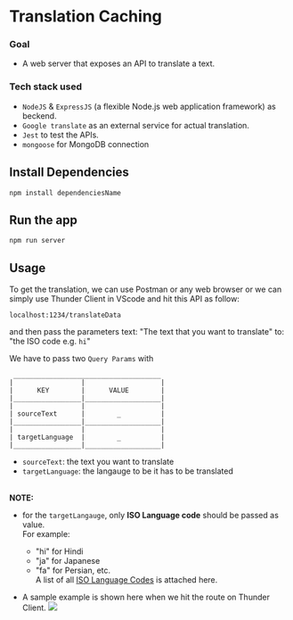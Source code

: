 # Translation Caching

### Goal
- A web server that exposes an API to translate a text.

### Tech stack used
-  `NodeJS` & `ExpressJS` (a flexible Node.js web application framework) as beckend.
-  `Google translate` as an external service for actual translation.
-  `Jest` to test the APIs.
- `mongoose` for MongoDB connection

## Install Dependencies

```
npm install dependenciesName
```

## Run the app
```
npm run server
```

## Usage 
To get the translation, we can use Postman or any web browser or we can simply use Thunder Client in VScode and hit this API as follow:
```
localhost:1234/translateData
```
and then pass the parameters text: "The text that you want to translate" to: "the ISO code e.g. `hi`"


We have to pass two `Query Params` with 
```
 _____________________________________
|                 |                   |
|      KEY        |      VALUE        |
|_________________|___________________|
|                 |                   |
| sourceText      |        _          |
|_________________|___________________|
|                 |                   |
| targetLanguage  |        _          |
|_________________|___________________|

```
- `sourceText`: the text you want to translate
- `targetLanguage`: the langauge to be it has to be translated

<br>**NOTE:**
  - for the `targetLangauge`, only **ISO Language code** should be passed as value.
<br/>For example:
    - "hi" for Hindi
    - "ja" for Japanese
    - "fa" for Persian, etc.
    <br/>A list of all [ISO Language Codes](https://datahub.io/core/language-codes/r/0.html) is attached here.

- A sample example is shown here when we hit the route on Thunder Client.
![](./_images/sample_example.png)

